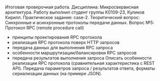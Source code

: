Итоговая проверочная работа. Дисциплина: Микросвервисная архитектура.
Работу выполнил студент группы К0109-23, Куликов Кирилл.
Практическое задание: case-2. Теоритический вопрос: Синхронные и асинхронные протоколы передачи данных. Вопрос №5: Протокол RPC (remote procedure call)
- принципы проектирования RPC протокола
- реализация RPC протокола поверх HTTP запросов
- передача данных для выполнения RPC запроса
- особенности маршрутизации/балансировки RPC запросов
- передача результатов выполнения запроса
Описать особенности реализации RPC протокола (сравнительная характеристика с REST API). Передача параметров запроса / результатов ответа, форматы сериализации данных (на примере JSON).
